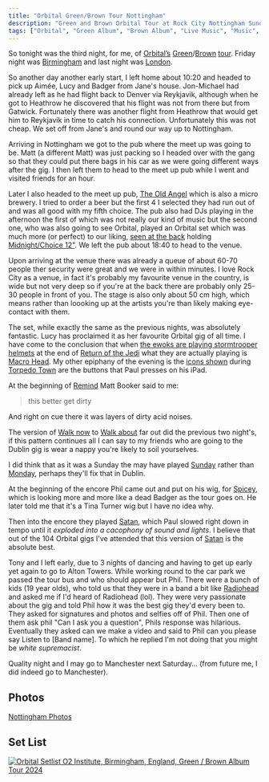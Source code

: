 ```yaml
---
title: "Orbital Green/Brown Tour Nottingham"
description: "Green and Brown Orbital Tour at Rock City Nottingham Sunday 28 April 2024"
tags: ["Orbital", "Green Album", "Brown Album", "Live Music", "Music", "Gigs", "Nottingham", "Rock City"]
---
```


So tonight was the third night, for me, of [Orbital’s](https://orbitalofficial.com/) [Green](https://album.link/gb/i/1313447481)/[Brown](https://album.link/gb/i/1320062319) [tour](https://orbitalofficial.com/2023/10/13/the-green-album-live-2024/). Friday night was <a href="/leets/orbital-green-brown-tour-birmingham">Birmingham</a> and last night was <a href="/leets/orbital-green-brown-tour-london">London</a>.

So another day another early start, I left home about 10:20 and headed to pick up Aimée, Lucy and Badger from Jane's house. Jon-Michael had already left as he had flight back to Denver via Reykjavik, although when he got to Heathrow he discovered that his flight was not from there but from Gatwick. Fortunately there was another flight from Heathrow that would get him to Reykjavik in time to catch his connection. Unfortunately this was not cheap. We set off from Jane's and round our way up to Nottingham.

Arriving in Nottingham we got to the pub where the meet up was going to be. Matt (a different Matt) was just packing so I headed over with the gang so that they could put there bags in his car as we were going different ways after the gig. I then left them to head to the meet up pub while I went and visited friends for an hour.

Later I also headed to the meet up pub, [The Old Angel](https://theangelmicrobrewery.co.uk/) which is also a micro brewery. I tried to order a beer but the first 4 I selected they had run out of and was all good with my fifth choice. The pub also had DJs playing in the afternoon the first of which was not really our kind of music but the second one, who was also going to see Orbital, played an Orbital set which was much more (or perfect) to our liking, [seen at the back](https://flickr.com/photos/dletorey/53689766021/in/album-72177720316621929/lightbox/) holding [Midnight/Choice 12"](https://www.discogs.com/release/93562-Orbital-Midnight-Choice-Remix). We left the pub about 18:40 to head to the venue.

Upon arriving at the venue there was already a queue of about 60-70 people ther security were great and we were in within minutes. I love Rock City as a venue, in fact it's probably my favourite venue in the country, is wide but not very deep so if you're at the back there are probably only 25-30 people in front of you. The stage is also only about 50 cm high, which means rather than loooking up at the artists you're than likely making eye-contact with them.

The set, while exactly the same as the previous nights, was absolutely fantastic. Lucy has proclaimed it as her favourite Orbital gig of all time. I have come to the conclusion that when [the ewoks are playing stormtrooper helmets](https://www.jedinews.com/collecting/articles/gentle-giant-star-wars-return-of-the-jedi-ewok-drummer-milestones-statue-web-exclusive-revealed/) at the end of [Return of the Jedi](https://www.imdb.com/title/tt0086190/) what they are actually playing is <a href="https://song.link/gb/i/1738522499">Macro Head</a>. My other epiphany of the evening is the [icons shown](https://flickr.com/photos/dletorey/53690209305/in/album-72177720316621929/lightbox/) during <a href="https://song.link/gb/i/1738522268">Torpedo Town</a> are the buttons that Paul presses on his iPad.

At the beginning of <a href="https://song.link/gb/i/1320062963">Remind</a> Matt Booker said to me:

> this better get dirty

And right on cue there it was layers of dirty acid noises.

The version of <a href="https://song.link/gb/i/1320062964">Walk now</a> to <a href="https://song.link/gb/i/1313866070">Walk about</a> far out did the previous two night's, if this pattern continues all I can say to my friends who are going to the Dublin gig is wear a nappy you're likely to soil yourselves.

I did think that as it was a Sunday the may have played <a href="https://song.link/gb/i/1645603786">Sunday</a> rather than <a href="https://song.link/gb/i/1320062965">Monday</a>, perhaps they'll fix that in Dublin.

At the beginning of the encore Phil came out and put on his wig, for <a href="https://www.youtube.com/watch?v=alL0cj190NY">Spicey</a>, which is looking more and more like a dead Badger as the tour goes on. He later told me that it's a Tina Turner wig but I have no idea why.

Then into the encore they played <a href="https://song.link/gb/i/1738522504">Satan</a>, which Paul slowed right down in tempo until it _exploded into a cacophony of sound and lights_. I believe that out of the 104 Orbital gigs I've attended that this version of <a href="https://song.link/gb/i/1738522504">Satan</a> is the absolute best.

Tony and I left early, due to 3 nights of dancing and having to get up early yet again to go to Alton Towers. While working round to the car park we passed the tour bus and who should appear but Phil. There were a bunch of kids (19 year olds), who told us that they were in a band a bit like [Radiohead](https://en.wikipedia.org/wiki/Radiohead) and asked me if I'd heard of Radiohead (lol). They were very passionate about the gig and told Phil how it was the best gig they'd every been to. They asked for signatures and photos and selfies off of Phil. Then one of them ask phil "Can I ask you a question", Phils response was hilarious. Eventually they asked can we make a video and said to Phil can you please say Listen to [Band name]. To which he replied I'm not doing that you might be _white supremacist_.

Quality night and I may go to Manchester next Saturday… (from future me, I did indeed go to Manchester).

## Photos

[Nottingham Photos](https://flickr.com/photos/dletorey/albums/72177720316621929/)

## Set List

<a href="https://www.setlist.fm/setlist/orbital/2024/o2-institute-birmingham-england-73abd6e5.html" title="Orbital Setlist O2 Institute, Birmingham, England, Green / Brown Album Tour 2024"><img src="https://www.setlist.fm/widgets/setlist-image-v1?id=73abd6e5" alt="Orbital Setlist O2 Institute, Birmingham, England, Green / Brown Album Tour 2024" /></a>